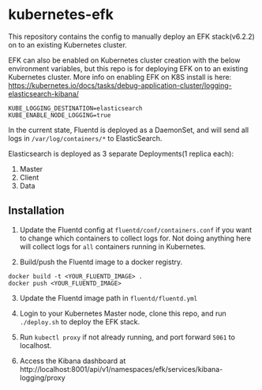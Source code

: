 
# kubernetes-efk

This repository contains the config to manually deploy an EFK stack(v6.2.2) on to an existing Kubernetes cluster. 

EFK can also be enabled on Kubernetes cluster creation with the below environment variables, but this repo is for deploying EFK on to an existing Kubernetes cluster. More info on enabling EFK on K8S install is here: https://kubernetes.io/docs/tasks/debug-application-cluster/logging-elasticsearch-kibana/

```
KUBE_LOGGING_DESTINATION=elasticsearch
KUBE_ENABLE_NODE_LOGGING=true
```

In the current state, Fluentd is deployed as a DaemonSet, and will send all logs in `/var/log/containers/*` to ElasticSearch. 

Elasticsearch is deployed as 3 separate Deployments(1 replica each):

 1. Master 
 2. Client
 3. Data

## Installation

1. Update the Fluentd config at `fluentd/conf/containers.conf` if you want to change which containers to collect logs for. Not doing anything here will collect logs for `all` containers running in Kubernetes.  

2. Build/push the Fluentd image to a docker registry.

```
docker build -t <YOUR_FLUENTD_IMAGE> .
docker push <YOUR_FLUENTD_IMAGE>
```

3. Update the Fluentd image path in `fluentd/fluentd.yml`

4. Login to your Kubernetes Master node, clone this repo, and run `./deploy.sh` to deploy the EFK stack. 

5. Run `kubectl proxy` if not already running, and port forward `5061` to localhost.

6. Access the Kibana dashboard at http://localhost:8001/api/v1/namespaces/efk/services/kibana-logging/proxy
